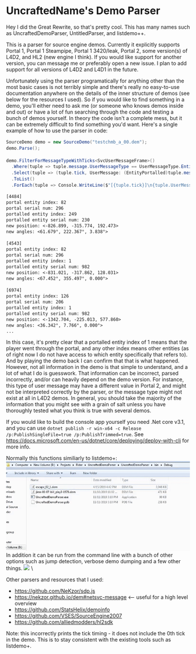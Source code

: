 
# UncraftedName's Demo Parser
Hey I did the Great Rewrite, so that's pretty cool. This has many names such as UncraftedDemoParser, UntitledParser, and listdemo++.

This is a parser for source engine demos. Currently it explicitly supports Portal 1, Portal 1 Steampipe, Portal 1 3420/leak, Portal 2, some version(s) of L4D2, and HL2 (new engine I think). If you would like support for another version, you can message me or preferably open a new issue. I plan to add support for all versions of L4D2 and L4D1 in the future.

Unfortunately using the parser programatically for anything other than the most basic cases is not terribly simple and there's really no easy-to-use documentation anywhere on the details of the inner structure of demos (see below for the resources I used). So if you would like to find something in a demo, you'll either need to ask me (or someone who knows demos inside and out) or have a lot of fun searching through the code and testing a bunch of demos yourself. In theory the code isn't a complete mess, but it can be extremely difficult to find something you'd want. Here's a single example of how to use the parser in code:
```cs
SourceDemo demo = new SourceDemo("testchmb_a_00.dem");
demo.Parse();
			
demo.FilterForMessageTypeWithTicks<SvcUserMessageFrame>()
  .Where(tuple => tuple.message.UserMessageType == UserMessageType.EntityPortalled)
  .Select(tuple => (tuple.tick, UserMessage: (EntityPortalled)tuple.message.SvcUserMessage))
  .ToList()
  .ForEach(tuple => Console.WriteLine($"[{tuple.tick}]\n{tuple.UserMessage}"));
```
```
[4484]
portal entity index: 82
portal serial num: 296
portalled entity index: 249
portalled entity serial num: 230
new position: <-826.899, -315.774, 192.473>
new angles: <61.679°, 222.367°, 3.838°>

[4543]
portal entity index: 82
portal serial num: 296
portalled entity index: 1
portalled entity serial num: 982
new position: <-831.021, -317.862, 128.031>
new angles: <67.452°, 355.497°, 0.000°>

[6974]
portal entity index: 126
portal serial num: 206
portalled entity index: 1
portalled entity serial num: 982
new position: <-1342.704, -225.013, 577.860>
new angles: <36.342°, 7.766°, 0.000°>
...
```

In this case, it's pretty clear that a portalled entity index of 1 means that the player went through the portal, and any other index means other entities (as of right now I do not have access to which entity specifically that refers to). And by playing the demo back I can confirm that that is what happened. However, not all information in the demo is that simple to understand, and a lot of what I do is guesswork. That information can be incorrect, parsed incorrectly, and/or can heavily depend on the demo version. For instance, this type of user message may have a different value in Portal 2, and might not be interpreted correctly by the parser, or the message type might not exist at all in L4D2 demos. In general, you should take the majority of the information that you might see with a grain of salt unless you have thoroughly tested what you think is true with several demos.

If you would like to build the console app yourself you need .Net core v3.1, and you can use `dotnet publish -r win-x64 -c Release /p:PublishSingleFile=true /p:PublishTrimmed=true`. See https://docs.microsoft.com/en-us/dotnet/core/deploying/deploy-with-cli for more info.


Normally this functions similiarly to listdemo+:
![](github-resources/example-usage.gif) \
In addition it can be run from the command line with a bunch of other options such as jump detection, verbose demo dumping and a few other things.
![](github-resources/console-usage.gif) \

Other parsers and resources that I used: 
- https://github.com/NeKzor/sdp.js 
- https://nekzor.github.io/dem#netsvc-message <-- useful for a high level overview
- https://github.com/StatsHelix/demoinfo
- https://github.com/VSES/SourceEngine2007
- https://github.com/alliedmodders/hl2sdk

Note: this incorrectly prints the tick timing - it does not include the 0th tick in the demo. This is to stay consistent with the existing tools such as listdemo+.
